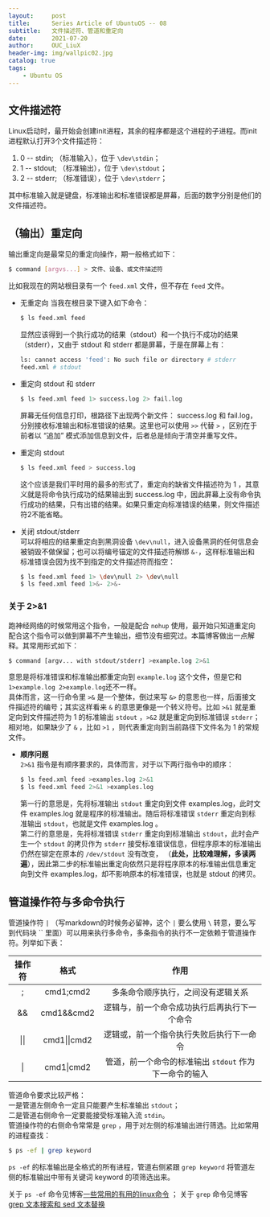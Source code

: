 ```yaml
---
layout:     post
title:      Series Article of UbuntuOS -- 08
subtitle:   文件描述符、管道和重定向           
date:       2021-07-20
author:     OUC_LiuX
header-img: img/wallpic02.jpg
catalog: true
tags:
    - Ubuntu OS
---
```


## 文件描述符     

Linux启动时，最开始会创建init进程，其余的程序都是这个进程的子进程。而init进程默认打开3个文件描述符：    
1. 0 -- stdin; （标准输入），位于 `\dev\stdin`；      
2. 1 -- stdout; （标准输出），位于 `\dev\stdout`；          
3. 2 -- stderr; （标准错误），位于 `\dev\stderr`；           

其中标准输入就是键盘，标准输出和标准错误都是屏幕，后面的数字分别是他们的文件描述符。    

## （输出）重定向     

输出重定向是最常见的重定向操作，期一般格式如下：     
```bash    
$ command [argvs...] > 文件、设备、或文件描述符     
```      
比如我现在的网站根目录有一个 `feed.xml` 文件，但不存在 `feed` 文件。

* 无重定向
  当我在根目录下键入如下命令：    
  ```bash    
  $ ls feed.xml feed    
  ```    
  显然应该得到一个执行成功的结果（stdout）和一个执行不成功的结果（stderr），又由于 stdout 和 stderr 都是屏幕，于是在屏幕上有：    
  ```bash     
  ls: cannot access 'feed': No such file or directory # stderr     
  feed.xml # stdout      
  ```    

* 重定向 stdout 和 stderr      
  ```bash    
  $ ls feed.xml feed 1> success.log 2> fail.log 
  ```     
  屏幕无任何信息打印，根路径下出现两个新文件： success.log 和 fail.log， 分别接收标准输出和标准错误的结果。这里也可以使用 `>>` 代替 `>` ，区别在于前者以 “追加” 模式添加信息到文件，后者总是倾向于清空并重写文件。      


* 重定向 stdout    
  ```bash    
  $ ls feed.xml feed > success.log 
  ```     
   这个应该是我们平时用的最多的形式了，重定向的缺省文件描述符为 1 ，其意义就是将命令执行成功的结果输出到 success.log 中，因此屏幕上没有命令执行成功的结果，只有出错的结果。如果只重定向标准错误的结果，则文件描述符2不能省略。     

* 关闭 stdout/stderr    
  可以将相应的结果重定向到黑洞设备 `\dev\null`，进入设备黑洞的任何信息会被销毁不做保留；也可以将编号锚定的文件描述符解绑 `&-`，这样标准输出和标准错误会因为找不到指定的文件描述符而指空：     
  ```bash     
  $ ls feed.xml feed 1> \dev\null 2> \dev\null         
  $ ls feed.xml feed 1>&- 2>&-       
  ```     

### 关于 2>&1      
跑神经网络的时候常用这个指令，一般是配合 `nohup` 使用，最开始只知道重定向配合这个指令可以做到屏幕不产生输出，细节没有细究过。本篇博客做出一点解释。其常用形式如下：     
```bash     
$ command [argv... with stdout/stderr] >example.log 2>&1  
```     
意思是将标准错误和标准输出都重定向到 `example.log` 这个文件，但是它和 `1>example.log 2>example.log`还不一样。    
具体而言，这一行命令里 `>&` 是一个整体，倒过来写 `&>` 的意思也一样，后面接文件描述符的编号；其实这样看来 `&` 的意思更像是一个转义符号。比如 `>&1` 就是重定向到文件描述符为 1 的标准输出 `stdout` ，`>&2` 就是重定向到标准错误 `stderr`；相对地，如果缺少了 `&` ，比如 `>1` ，则代表重定向到当前路径下文件名为 1 的常规文件。     
* **顺序问题**        
  `2>&1` 指令是有顺序要求的，具体而言，对于以下两行指令中的顺序：      
  ```bash     
  $ ls feed.xml feed >examples.log 2>&1      
  $ ls feed.xml feed 2>&1 >examples.log      
  ```     
  第一行的意思是，先将标准输出 `stdout` 重定向到文件 examples.log，此时文件 examples.log 就是程序的标准输出。随后将标准错误 `stderr` 重定向到标准输出 `stdout`，也就是文件 examples.log 。      
  第二行的意思是，先将标准错误 `stderr` 重定向到标准输出 `stdout`，此时会产生一个 `stdout` 的拷贝作为 `stderr` 接受标准错误信息，但程序原本的标准输出仍然在铆定在原本的 `/dev/stdout` 没有改变， （**此处，比较难理解，多读两遍**），因此第二步的标准输出重定向依然只是将程序原本的标准输出信息重定向到文件 examples.log，却不影响原本的标准错误，也就是 stdout 的拷贝。 

## 管道操作符与多命令执行     

管道操作符 `|` （写markdown的时候务必留神，这个 `|` 要么使用 `\` 转意，要么写到代码块 \`\` 里面）可以用来执行多命令，多条指令的执行不一定依赖于管道操作符。列举如下表：     

|操作符|格式|作用|
|:---:|:---:|:---:|    
|;|cmd1;cmd2|多条命令顺序执行，之间没有逻辑关系|     
|&&|cmd1&&cmd2|逻辑与，前一个命令成功执行后再执行下一个命令|
|\|\||cmd1\|\|cmd2|逻辑或，前一个指令执行失败后执行下一命令|
|\||cmd1\|cmd2| 管道，前一个命令的标准输出 `stdout` 作为下一命令的输入|     

管道命令要求比较严格：    
一是管道左侧命令一定且只能要产生标准输出 `stdout`；     
二是管道右侧命令一定要能接受标准输入流 `stdin`。    
管道操作符的右侧命令常常是 `grep` ，用于对左侧的标准输出进行筛选。比如常用的进程查找：    
```bash     
$ ps -ef | grep keyword         
```     
`ps -ef` 的标准输出是全格式的所有进程，管道右侧紧跟 `grep keyword` 将管道左侧的标准输出中带有关键词 keyword 的项筛选出来。     

关于 `ps -ef` 命令见博客[一些常用的有用的linux命令](https://www.ouc-liux.cn/2021/05/07/Series-Article-of-UbuntuOS-04/) ； 关于 `grep` 命令见博客 [grep 文本搜索和 sed 文本替换](https://www.ouc-liux.cn/2021/07/21/Series-Article-of-UbuntuOS-09/)